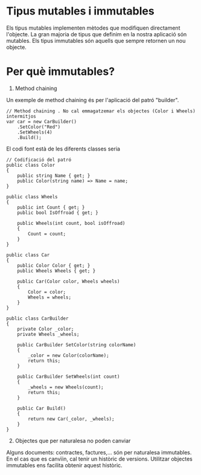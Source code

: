 # Tipus mutables i immutables

Els tipus mutables implementen mètodes que modifiquen directament l'objecte. La gran majoria de tipus que definim en la nostra aplicació són mutables. Els tipus immutables són aquells que sempre retornen un nou objecte.

# Per què immutables?

1. Method chaining

Un exemple de method chaining és per l'aplicació del patró "builder". 

```CSharp
// Method chaining . No cal emmagatzemar els objectes (Color i Wheels) intermitjos
var car = new CarBuilder()  
    .SetColor("Red")
    .SetWheels(4)
    .Build();
```

El codi font està de les diferents classes seria

```CSharp
// Codificació del patró 
public class Color
{
    public string Name { get; }
    public Color(string name) => Name = name;
}

public class Wheels
{
    public int Count { get; }
    public bool IsOffroad { get; }

    public Wheels(int count, bool isOffroad)
    {
        Count = count;
    }
}

public class Car
{
    public Color Color { get; }
    public Wheels Wheels { get; }

    public Car(Color color, Wheels wheels)
    {
        Color = color;
        Wheels = wheels;
    }
}

public class CarBuilder
{
    private Color _color;
    private Wheels _wheels;

    public CarBuilder SetColor(string colorName)
    {
        _color = new Color(colorName);
        return this;
    }

    public CarBuilder SetWheels(int count)
    {
        _wheels = new Wheels(count);
        return this;
    }

    public Car Build()
    {
        return new Car(_color, _wheels);
    }
}
```

2. Objectes que per naturalesa no poden canviar

Alguns documents: contractes, factures,... són per naturalesa immutables. En el cas que es canvïin, cal tenir un històric de versions. Utilitzar objectes immutables ens facilita obtenir aquest històric.


